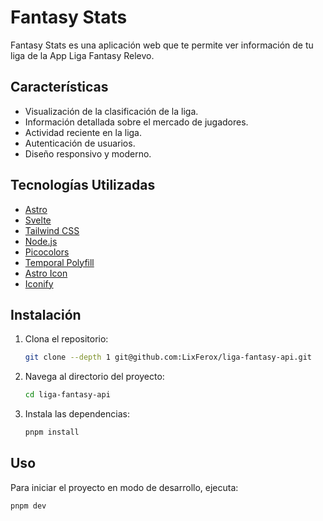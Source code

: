 # Fantasy Stats

Fantasy Stats es una aplicación web que te permite ver información de tu liga de la App Liga Fantasy Relevo.

## Características

- Visualización de la clasificación de la liga.
- Información detallada sobre el mercado de jugadores.
- Actividad reciente en la liga.
- Autenticación de usuarios.
- Diseño responsivo y moderno.

## Tecnologías Utilizadas

- [Astro](https://astro.build/)
- [Svelte](https://svelte.dev/)
- [Tailwind CSS](https://tailwindcss.com/)
- [Node.js](https://nodejs.org/)
- [Picocolors](https://github.com/alexeyraspopov/picocolors)
- [Temporal Polyfill](https://github.com/tc39/proposal-temporal)
- [Astro Icon](https://github.com/natemoo-re/astro-icon)
- [Iconify](https://iconify.design/)

## Instalación

1. Clona el repositorio:

    ```bash
    git clone --depth 1 git@github.com:LixFerox/liga-fantasy-api.git
    ```

2. Navega al directorio del proyecto:

    ```bash
    cd liga-fantasy-api
    ```

3. Instala las dependencias:

    ```bash
    pnpm install
    ```

## Uso

Para iniciar el proyecto en modo de desarrollo, ejecuta:

```bash
pnpm dev
```